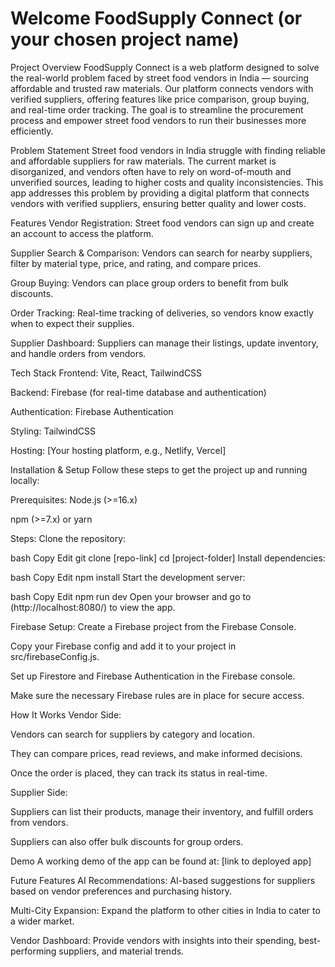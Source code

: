 # Welcome FoodSupply Connect (or your chosen project name)
Project Overview
FoodSupply Connect is a web platform designed to solve the real-world problem faced by street food vendors in India — sourcing affordable and trusted raw materials. Our platform connects vendors with verified suppliers, offering features like price comparison, group buying, and real-time order tracking. The goal is to streamline the procurement process and empower street food vendors to run their businesses more efficiently.

Problem Statement
Street food vendors in India struggle with finding reliable and affordable suppliers for raw materials. The current market is disorganized, and vendors often have to rely on word-of-mouth and unverified sources, leading to higher costs and quality inconsistencies. This app addresses this problem by providing a digital platform that connects vendors with verified suppliers, ensuring better quality and lower costs.

Features
Vendor Registration: Street food vendors can sign up and create an account to access the platform.

Supplier Search & Comparison: Vendors can search for nearby suppliers, filter by material type, price, and rating, and compare prices.

Group Buying: Vendors can place group orders to benefit from bulk discounts.

Order Tracking: Real-time tracking of deliveries, so vendors know exactly when to expect their supplies.

Supplier Dashboard: Suppliers can manage their listings, update inventory, and handle orders from vendors.

Tech Stack
Frontend: Vite, React, TailwindCSS

Backend: Firebase (for real-time database and authentication)

Authentication: Firebase Authentication

Styling: TailwindCSS

Hosting: [Your hosting platform, e.g., Netlify, Vercel]

Installation & Setup
Follow these steps to get the project up and running locally:

Prerequisites:
Node.js (>=16.x)

npm (>=7.x) or yarn

Steps:
Clone the repository:

bash
Copy
Edit
git clone [repo-link]
cd [project-folder]
Install dependencies:

bash
Copy
Edit
npm install
Start the development server:

bash
Copy
Edit
npm run dev
Open your browser and go to (http://localhost:8080/) to view the app.

Firebase Setup:
Create a Firebase project from the Firebase Console.

Copy your Firebase config and add it to your project in src/firebaseConfig.js.

Set up Firestore and Firebase Authentication in the Firebase console.

Make sure the necessary Firebase rules are in place for secure access.

How It Works
Vendor Side:

Vendors can search for suppliers by category and location.

They can compare prices, read reviews, and make informed decisions.

Once the order is placed, they can track its status in real-time.

Supplier Side:

Suppliers can list their products, manage their inventory, and fulfill orders from vendors.

Suppliers can also offer bulk discounts for group orders.

Demo
A working demo of the app can be found at: [link to deployed app]

Future Features
AI Recommendations: AI-based suggestions for suppliers based on vendor preferences and purchasing history.

Multi-City Expansion: Expand the platform to other cities in India to cater to a wider market.

Vendor Dashboard: Provide vendors with insights into their spending, best-performing suppliers, and material trends.
